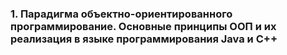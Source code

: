 ### 1. Парадигма объектно-ориентированного программирование. Основные принципы ООП и их реализация в языке программирования Java и С++
